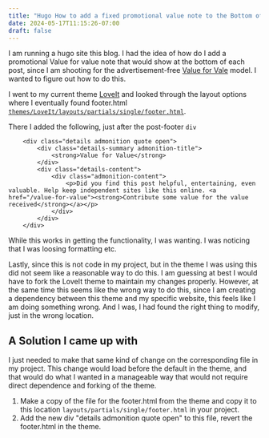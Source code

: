 ```yaml
---
title: "Hugo How to add a fixed promotional value note to the Bottom of Each Post"
date: 2024-05-17T11:15:26-07:00
draft: false
---
```


I am running a hugo site this blog. I had the idea of how do I add a promotional Value for value note that would show at the 
bottom of each post, since I am shooting for the advertisement-free [Value for Vale](https://value4value.info/) model. I wanted to figure out how to do this.

I went to my current theme [LoveIt](https://hugoloveit.com/) and looked through the layout options where I eventually found footer.html 
[`themes/LoveIt/layouts/partials/single/footer.html`](https://github.com/dillonzq/LoveIt/blob/master/layouts/partials/single/footer.html).

There I added the following, just after the post-footer `div`

        <div class="details admonition quote open">
            <div class="details-summary admonition-title">
                <strong>Value for Value</strong>
            </div>
            <div class="details-content">
                <div class="admonition-content">
                    <p>Did you find this post helpful, entertaining, even valuable. Help keep independent sites like this online. <a href="/value-for-value"><strong>Contribute some value for the value received</strong></a></p> 
                </div>
            </div>
        </div>

While this works in getting the functionality, I was wanting. I was noticing that I was loosing formatting etc.

Lastly, since this is not code in my project, but in the theme I was using this did not seem like a reasonable way to 
do this. 
I am guessing at best I would have to fork the LoveIt theme to maintain my changes properly.
However, at the same time this seems like the wrong way to do this,
since I am creating a dependency between this theme and my specific website, this feels like I am doing something wrong.
And I was, I had found the right thing to modify, just in the wrong location.


## A Solution I came up with

I just needed to make that same kind of change on the corresponding file in my project. This change would load before 
the default in the theme, and that would do what I wanted in a manageable way that would not require direct dependence 
and forking of the theme.

1. Make a copy of the file for the footer.html from the theme and copy it to this location `layouts/partials/single/footer.html` in your project.
2. Add the new div "details admonition quote open" to this file, revert the footer.html in the theme.
